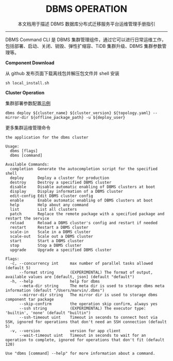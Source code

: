 <h1 align="center">
  DBMS OPERATION
</h1>
<p align="center">
本文档用于描述 DBMS 数据库分布式迁移服务平台运维管理手册指引
</p>

-------
DBMS Command CLI 是 DBMS 集群管理组件，通过它可以进行日常运维工作，包括部署、启动、关闭、销毁、弹性扩缩容、TiDB 集群升级、DBMS 集群参数管理等。

**Component Download**

从 github 发布页面下载离线包并解压包文件并 shell 安装

```shell
sh local_install.sh
```

**Cluster Operation**

集群部署参数配置[示例](../example/topology.yaml)  
```shell
dbms deploy ${cluster_name} ${cluster_version} ${topology.yaml} --mirror-dir ${offline_package_path} -u ${deploy_user} 
```

更多集群运维管理命令

```shell
the application for the dbms cluster

Usage:
  dbms [flags]
  dbms [command]

Available Commands:
  completion  Generate the autocompletion script for the specified shell
  deploy      Deploy a cluster for production
  destroy     Destroy a specified DBMS cluster
  disable     Disable automatic enabling of DBMS clusters at boot
  display     Display information of a DBMS cluster
  edit-config Edit DBMS cluster config
  enable      Enable automatic enabling of DBMS clusters at boot
  help        Help about any command
  list        List all clusters
  patch       Replace the remote package with a specified package and restart the service
  reload      Reload a DBMS cluster's config and restart if needed
  restart     Restart a DBMS cluster
  scale-in    Scale in a DBMS cluster
  scale-out   Scale out a DBMS cluster
  start       Start a DBMS cluster
  stop        Stop a DBMS cluster
  upgrade     Upgrade a specified DBMS cluster

Flags:
  -c, --concurrency int     max number of parallel tasks allowed (default 5)
      --format string       (EXPERIMENTAL) The format of output, available values are [default, json] (default "default")
  -h, --help                help for dbms
      --meta-dir string     The meta dir is used to storage dbms meta information (default "/Users/marvin/.dbms")
      --mirror-dir string   The mirror dir is used to storage dbms component tar package
      --skip-confirm        the operation skip confirm, always yes
      --ssh string          (EXPERIMENTAL) The executor type: 'builtin', 'none' (default "builtin")
      --ssh-timeout uint    Timeout in seconds to connect host via SSH, ignored for operations that don't need an SSH connection (default 5)
  -v, --version             version for app client
      --wait-timeout uint   Timeout in seconds to wait for an operation to complete, ignored for operations that don't fit (default 120)

Use "dbms [command] --help" for more information about a command.
```
